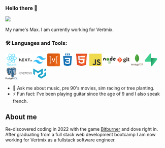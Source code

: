 ### Hello there 👋

<img src='https://external-content.duckduckgo.com/iu/?u=https%3A%2F%2Fvisualpoi.zone%2Fassets%2Fpattern%2Foriginal%2Fseyt50gses5s.jpg&f=1&nofb=1&ipt=1b7443db98c84226fd12288e7af956d2f421cd5118529d1bdd736bc6b6742894&ipo=images'/>

My name's Max. I am currently working for Vertmix.

### 🛠 Languages and Tools:
<div height='35px'>
<img src="https://github.com/devicons/devicon/raw/master/icons/react/react-original-wordmark.svg" title="React" alt="React" style="max-width: 100%;" width="40" height="40">
<img src="https://raw.githubusercontent.com/devicons/devicon/6910f0503efdd315c8f9b858234310c06e04d9c0/icons/nextjs/nextjs-original-wordmark.svg" title="Next.js" alt="Next.js" style="max-width: 100%;" width="40" height="40">
<img src="https://raw.githubusercontent.com/devicons/devicon/6910f0503efdd315c8f9b858234310c06e04d9c0/icons/tailwindcss/tailwindcss-original.svg" title="Tailwind.css" alt="Tailwind.css" style="max-width: 100%;" width="40" height="40">
<img src="https://raw.githubusercontent.com/devicons/devicon/6910f0503efdd315c8f9b858234310c06e04d9c0/icons/mobx/mobx-original.svg" title="Mobx" alt="Mobx" style="max-width: 100%;" width="40" height="40">
<img src='https://raw.githubusercontent.com/devicons/devicon/master/icons/css3/css3-plain-wordmark.svg' title="css3" alt="css3" style="max-width: 100%;" width="40" height="40"/>
<img src='https://raw.githubusercontent.com/devicons/devicon/master/icons/html5/html5-original.svg' title="html5" alt="html5" style="max-width: 100%;" width="40" height="40"/>
<img src='https://raw.githubusercontent.com/devicons/devicon/master/icons/javascript/javascript-original.svg' title="javascript" alt="javascript" style="max-width: 100%;" width="40" height="40"/>
<img src='https://raw.githubusercontent.com/devicons/devicon/master/icons/nodejs/nodejs-original-wordmark.svg' title="nodejs" alt="nodejs" style="max-width: 100%;" width="40" height="40"/>
<img src='https://raw.githubusercontent.com/devicons/devicon/master/icons/git/git-original-wordmark.svg' title="git" alt="git" style="max-width: 100%;" width="40" height="40"/>
<img src='https://raw.githubusercontent.com/devicons/devicon/1119b9f84c0290e0f0b38982099a2bd027a48bf1/icons/mongodb/mongodb-original-wordmark.svg' title="mongodb" alt="mongodb" style="max-width: 100%;" width="40" height="40"/>
<img src='https://raw.githubusercontent.com/devicons/devicon/6910f0503efdd315c8f9b858234310c06e04d9c0/icons/supabase/supabase-original.svg' title="Supabase" alt="Supabase" style="max-width: 100%;" width="40" height="40"/>
<img src='https://raw.githubusercontent.com/devicons/devicon/6910f0503efdd315c8f9b858234310c06e04d9c0/icons/postgresql/postgresql-original-wordmark.svg' title="Postgresql" alt="Postgresql" style="max-width: 100%;" width="40" height="40"/>
<img src='https://raw.githubusercontent.com/devicons/devicon/1119b9f84c0290e0f0b38982099a2bd027a48bf1/icons/express/express-original-wordmark.svg' title="express" alt="express" style="max-width: 100%;" width="40" height="40"/>
<img src='https://raw.githubusercontent.com/devicons/devicon/55609aa5bd817ff167afce0d965585c92040787a/icons/materialui/materialui-plain.svg' title="express" alt="express" style="max-width: 100%;" width="40" height="40"/>
</div>

- 💬 Ask me about music, pre 90's movies, sim racing or tree planting.
- ⚡ Fun fact: I've been playing guitar since the age of 9 and I also speak french.

## About me 

Re-discovered coding in 2022 with the game <a href='https://danielyxie.github.io/bitburner/' target='_blank'>Bitburner</a> and dove right in.
After graduating from a full stack web development bootcamp I am now working for Vertmix as a fullstack software engineer.

<!--
**MaxLaur/MaxLaur** is a ✨ _special_ ✨ repository because its `README.md` (this file) appears on your GitHub profile.

Here are some ideas to get you started:

- 🔭 I’m currently working on ...
- 🌱 I’m currently learning ...
- 👯 I’m looking to collaborate on ...
- 🤔 I’m looking for help with ...
- 💬 Ask me about ...
- 📫 How to reach me: ...
- ⚡ Fun fact: ...
-->
